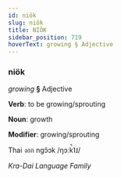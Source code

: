 ```yaml
---
id: niök
slug: niök
title: NİÖK
sidebar_position: 719
hoverText: growing § Adjective
---
```


### niök

*growing* **§** Adjective

**Verb**: to be growing/sprouting

**Noun**: growth

**Modifier**: growing/sprouting

Thai งอก ngɔ̂ɔk /ŋɔːk̚˥˩/

*Kra-Dai Language Family*